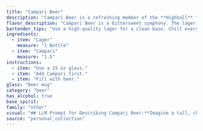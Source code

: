 ```yaml
---
title: "Campari Beer"
description: "Campari Beer is a refreshing member of the **Highball** family, characterized by its simple yet bold flavor profile. Its origin is debated, likely emerging from the Italian aperitivo scene in the late 20th century, combining the bitterness of Campari with the crispness of lager. "
flavor_description: "Campari Beer is a bittersweet symphony. The lager's crisp maltiness provides a base for Campari's vibrant bitterness and herbal notes.  A hint of orange peel adds a subtle citrus complexity, while the overall effect is refreshingly dry and pleasantly bitter, with a lingering orange aftertaste. "
bartender_tips: "Use a high-quality lager for a clean base. Chill everything well before mixing. Start with a 1:1 ratio of Campari to beer, but adjust to taste. For a more intense Campari flavor, use a slightly higher ratio.  Garnish with an orange peel for a classic touch. "
ingredients:
  - item: "Lager"
    measure: "1 Bottle"
  - item: "Campari"
    measure: "1.5"
instructions:
  - item: "Use a 15 oz glass."
  - item: "Add Campari first."
  - item: "Fill with beer."
glass: "Beer mug"
category: "beer"
has_alcohol: true
base_spirit:
family: "other"
visual: "## LLM Prompt for Describing Campari Beer:**Imagine a tall, chilled glass filled with a golden, effervescent lager.  The beer is topped with a vibrant, crimson-red layer of Campari, creating a striking two-toned effect. The Campari floats on top, its distinctive bright red color contrasting beautifully with the lighter beer underneath.  Tiny bubbles rise from the bottom of the glass, gently pushing the Campari layer upward, creating a mesmerizing visual effect.  What else do you see in this glass?** "
source: "personal_collection"
---
```


